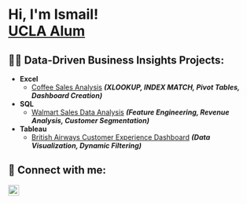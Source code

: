 <h1>Hi, I'm Ismail! <br/><a href="https://www.linkedin.com/in/ismail-turner/">UCLA Alum</a></h1>

<h2>👨‍💻 Data-Driven Business Insights Projects:</h2>

- <b>Excel</b>
  - [Coffee Sales Analysis](https://github.com/ismailturner/CoffeeDataAnalysisProject) <b><i>(XLOOKUP, INDEX MATCH, Pivot Tables, Dashboard Creation)</b></i>
- <b>SQL</b>
  - [Walmart Sales Data Analysis](https://github.com/ismailturner/WalmartSalesProject) <b><i>(Feature Engineering, Revenue Analysis, Customer Segmentation)</b></i>
- <b>Tableau</b>
  - [British Airways Customer Experience Dashboard](https://github.com/ismailturner/BritishAirwaysDashboard) <b><i>(Data Visualization, Dynamic Filtering)</b></i>

<h2> 🤳 Connect with me:</h2>


[<img align="left" alt="JoshMadakor | LinkedIn" width="22px" src="https://cdn.jsdelivr.net/npm/simple-icons@v3/icons/linkedin.svg" />][linkedin]

[linkedin]: https://www.linkedin.com/in/ismail-turner/

<!--

Here are some ideas to get you started:

- 🔭 I’m currently working on ...
- 🌱 I’m currently learning ...
- 👯 I’m looking to collaborate on ...
- 🤔 I’m looking for help with ...
- 💬 Ask me about ...
- 📫 How to reach me: ...
- 😄 Pronouns: ...
- ⚡ Fun fact: ...
-->
